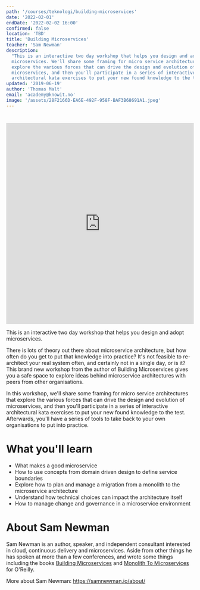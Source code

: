 ```yaml
---
path: '/courses/teknologi/building-microservices'
date: '2022-02-01'
endDate: '2022-02-02 16:00'
confirmed: false
location: 'TBD'
title: 'Building Microservices'
teacher: 'Sam Newman'
description:
  "This is an interactive two day workshop that helps you design and adopt
  microservices. We'll share some framing for micro service architectures that
  explore the various forces that can drive the design and evolution of
  microservices, and then you'll participate in a series of interactive
  architectural kata exercises to put your new found knowledge to the test."
updated: '2019-06-19'
author: 'Thomas Malt'
email: 'academy@knowit.no'
image: '/assets/28F2166D-EA6E-492F-958F-BAF3B68691A1.jpeg'
---
```


<iframe width="720" height="404" 
  style="width: 100%; 
    height: 56.25vw; 
    padding-top: 24px;"
  src="https://www.youtube.com/embed/SKt1RfOmR3U" frameborder="0" 
  allow="accelerometer; autoplay; encrypted-media; gyroscope; picture-in-picture" 
  allowfullscreen>
</iframe>

This is an interactive two day workshop that helps you design and adopt
microservices.

There is lots of theory out there about microservice architecture, but how
often do you get to put that knowledge into practice? It's not feasible to
re-architect your real system often, and certainly not in a single day, or is
it? This brand new workshop from the author of Building Microservices gives
you a safe space to explore ideas behind microservice architectures with peers
from other organisations.

In this workshop, we'll share some framing for micro service architectures
that explore the various forces that can drive the design and evolution of
microservices, and then you'll participate in a series of interactive
architectural kata exercises to put your new found knowledge to the test.
Afterwards, you'll have a series of tools to take back to your own
organisations to put into practice.

# What you'll learn

- What makes a good microservice
- How to use concepts from domain driven design to define service boundaries
- Explore how to plan and manage a migration from a monolith to the
  microservice architecture
- Understand how technical choices can impact the architecture itself
- How to manage change and governance in a microservice environment

# About Sam Newman

Sam Newman is an author, speaker, and independent consultant interested in
cloud, continuous delivery and microservices. Aside from other things he has
spoken at more than a few conferences, and wrote some things including the
books [Building Microservices](http://buildingmicroservices.com/) and
[Monolith To Microservices](https://samnewman.io/books/monolith-to-microservices/)
for O'Reilly.

More about Sam Newman: https://samnewman.io/about/
